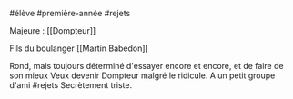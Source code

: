 #élève #première-année #rejets

Majeure : [[Dompteur]]

Fils du boulanger [[Martin Babedon]]

Rond, mais toujours déterminé d'essayer encore et encore, et de faire de son mieux
Veux devenir Dompteur malgré le ridicule.
A un petit groupe d'ami #rejets 
Secrètement triste.